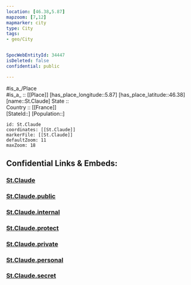 ```yaml
---
location: [46.38,5.87] 
mapzoom: [7,12] 
mapmarker: city 
type: City
tags:
- geo/City


SpocWebEntityId: 34447
isDeleted: false
confidential: public

---
```

#is_a_/Place  
#is_a_ :: [[Place]] 
[has_place_longitude::5.87] 
[has_place_latitude::46.38] 
[name::St.Claude] 
State ::  
Country :: [[France]]  
[StateId::] 
[Population::] 



```leaflet
id: St.Claude
coordinates: [[St.Claude]] 
markerFile: [[St.Claude]] 
defaultZoom: 11 
maxZoom: 18
```


## Confidential Links & Embeds: 

### [St.Claude](/_Standards/Earth/Continent/Europe/Europe~West/France/regions~France/Bourgogne-Franche-Comté/departments~Bourgogne-Franche-Comté/Jura/communes~Jura/Saint-Claude/cities~Saint-Claude/St.Claude.md) 

### [St.Claude.public](/_public/Earth/Continent/Europe/Europe~West/France/regions~France/Bourgogne-Franche-Comté/departments~Bourgogne-Franche-Comté/Jura/communes~Jura/Saint-Claude/cities~Saint-Claude/St.Claude.public.md) 

### [St.Claude.internal](/_internal/Earth/Continent/Europe/Europe~West/France/regions~France/Bourgogne-Franche-Comté/departments~Bourgogne-Franche-Comté/Jura/communes~Jura/Saint-Claude/cities~Saint-Claude/St.Claude.internal.md) 

### [St.Claude.protect](/_protect/Earth/Continent/Europe/Europe~West/France/regions~France/Bourgogne-Franche-Comté/departments~Bourgogne-Franche-Comté/Jura/communes~Jura/Saint-Claude/cities~Saint-Claude/St.Claude.protect.md) 

### [St.Claude.private](/_private/Earth/Continent/Europe/Europe~West/France/regions~France/Bourgogne-Franche-Comté/departments~Bourgogne-Franche-Comté/Jura/communes~Jura/Saint-Claude/cities~Saint-Claude/St.Claude.private.md) 

### [St.Claude.personal](/_personal/Earth/Continent/Europe/Europe~West/France/regions~France/Bourgogne-Franche-Comté/departments~Bourgogne-Franche-Comté/Jura/communes~Jura/Saint-Claude/cities~Saint-Claude/St.Claude.personal.md) 

### [St.Claude.secret](/_secret/Earth/Continent/Europe/Europe~West/France/regions~France/Bourgogne-Franche-Comté/departments~Bourgogne-Franche-Comté/Jura/communes~Jura/Saint-Claude/cities~Saint-Claude/St.Claude.secret.md)

